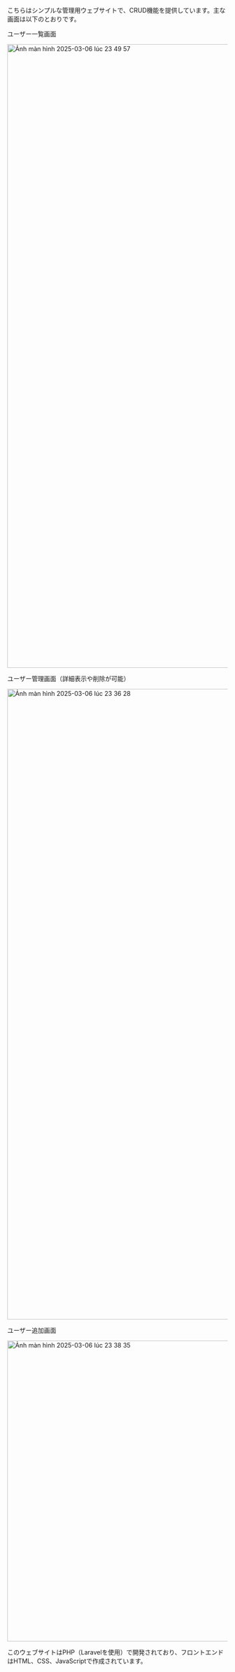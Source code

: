 こちらはシンプルな管理用ウェブサイトで、CRUD機能を提供しています。主な画面は以下のとおりです。

ユーザー一覧画面

<img width="1424" alt="Ảnh màn hình 2025-03-06 lúc 23 49 57" src="https://github.com/user-attachments/assets/fd6cafb1-0038-41b4-ae56-3e2fb501a90d" />

ユーザー管理画面（詳細表示や削除が可能）

<img width="1440" alt="Ảnh màn hình 2025-03-06 lúc 23 36 28" src="https://github.com/user-attachments/assets/fa919149-ef2d-42c8-a4ba-012bffbabf16" />

ユーザー追加画面

<img width="687" alt="Ảnh màn hình 2025-03-06 lúc 23 38 35" src="https://github.com/user-attachments/assets/f9289d3b-de1b-4981-89d4-0339e680c293" />

このウェブサイトはPHP（Laravelを使用）で開発されており、フロントエンドはHTML、CSS、JavaScriptで作成されています。

